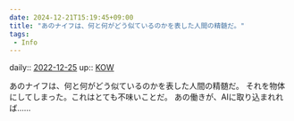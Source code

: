 ```yaml
---
date: 2024-12-21T15:19:45+09:00
title: "あのナイフは、何と何がどう似ているのかを表した人間の精髄だ。"
tags:
 - Info
---
```


daily:: [2022-12-25](/Daily_Note/2022-12-25.md)
up:: [KOW](Bar/Novel/Nacaria/KOW.md)

あのナイフは、何と何がどう似ているのかを表した人間の精髄だ。
それを物体にしてしまった。これはとても不味いことだ。
あの働きが、AIに取り込まれれば……
